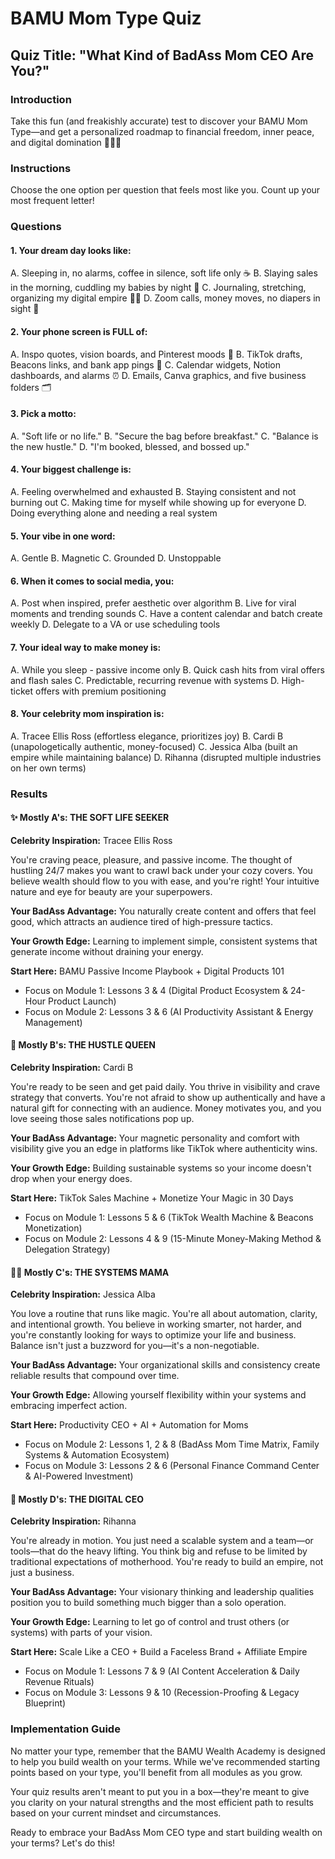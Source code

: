 # BAMU Mom Type Quiz

## Quiz Title: "What Kind of BadAss Mom CEO Are You?"

### Introduction
Take this fun (and freakishly accurate) test to discover your BAMU Mom Type—and get a personalized roadmap to financial freedom, inner peace, and digital domination 💅💼✨

### Instructions
Choose the one option per question that feels most like you. Count up your most frequent letter!

### Questions

#### 1. Your dream day looks like:
A. Sleeping in, no alarms, coffee in silence, soft life only ☕
B. Slaying sales in the morning, cuddling my babies by night 🤑
C. Journaling, stretching, organizing my digital empire 🧘‍♀️
D. Zoom calls, money moves, no diapers in sight 💼

#### 2. Your phone screen is FULL of:
A. Inspo quotes, vision boards, and Pinterest moods 📱
B. TikTok drafts, Beacons links, and bank app pings 💸
C. Calendar widgets, Notion dashboards, and alarms ⏰
D. Emails, Canva graphics, and five business folders 🗂️

#### 3. Pick a motto:
A. "Soft life or no life."
B. "Secure the bag before breakfast."
C. "Balance is the new hustle."
D. "I'm booked, blessed, and bossed up."

#### 4. Your biggest challenge is:
A. Feeling overwhelmed and exhausted
B. Staying consistent and not burning out
C. Making time for myself while showing up for everyone
D. Doing everything alone and needing a real system

#### 5. Your vibe in one word:
A. Gentle
B. Magnetic
C. Grounded
D. Unstoppable

#### 6. When it comes to social media, you:
A. Post when inspired, prefer aesthetic over algorithm
B. Live for viral moments and trending sounds
C. Have a content calendar and batch create weekly
D. Delegate to a VA or use scheduling tools

#### 7. Your ideal way to make money is:
A. While you sleep - passive income only
B. Quick cash hits from viral offers and flash sales
C. Predictable, recurring revenue with systems
D. High-ticket offers with premium positioning

#### 8. Your celebrity mom inspiration is:
A. Tracee Ellis Ross (effortless elegance, prioritizes joy)
B. Cardi B (unapologetically authentic, money-focused)
C. Jessica Alba (built an empire while maintaining balance)
D. Rihanna (disrupted multiple industries on her own terms)

### Results

#### ✨ Mostly A's: THE SOFT LIFE SEEKER
**Celebrity Inspiration:** Tracee Ellis Ross

You're craving peace, pleasure, and passive income. The thought of hustling 24/7 makes you want to crawl back under your cozy covers. You believe wealth should flow to you with ease, and you're right! Your intuitive nature and eye for beauty are your superpowers.

**Your BadAss Advantage:** You naturally create content and offers that feel good, which attracts an audience tired of high-pressure tactics.

**Your Growth Edge:** Learning to implement simple, consistent systems that generate income without draining your energy.

**Start Here:** BAMU Passive Income Playbook + Digital Products 101
- Focus on Module 1: Lessons 3 & 4 (Digital Product Ecosystem & 24-Hour Product Launch)
- Focus on Module 2: Lessons 3 & 6 (AI Productivity Assistant & Energy Management)

#### 💸 Mostly B's: THE HUSTLE QUEEN
**Celebrity Inspiration:** Cardi B

You're ready to be seen and get paid daily. You thrive in visibility and crave strategy that converts. You're not afraid to show up authentically and have a natural gift for connecting with an audience. Money motivates you, and you love seeing those sales notifications pop up.

**Your BadAss Advantage:** Your magnetic personality and comfort with visibility give you an edge in platforms like TikTok where authenticity wins.

**Your Growth Edge:** Building sustainable systems so your income doesn't drop when your energy does.

**Start Here:** TikTok Sales Machine + Monetize Your Magic in 30 Days
- Focus on Module 1: Lessons 5 & 6 (TikTok Wealth Machine & Beacons Monetization)
- Focus on Module 2: Lessons 4 & 9 (15-Minute Money-Making Method & Delegation Strategy)

#### 🧘‍♀️ Mostly C's: THE SYSTEMS MAMA
**Celebrity Inspiration:** Jessica Alba

You love a routine that runs like magic. You're all about automation, clarity, and intentional growth. You believe in working smarter, not harder, and you're constantly looking for ways to optimize your life and business. Balance isn't just a buzzword for you—it's a non-negotiable.

**Your BadAss Advantage:** Your organizational skills and consistency create reliable results that compound over time.

**Your Growth Edge:** Allowing yourself flexibility within your systems and embracing imperfect action.

**Start Here:** Productivity CEO + AI + Automation for Moms
- Focus on Module 2: Lessons 1, 2 & 8 (BadAss Mom Time Matrix, Family Systems & Automation Ecosystem)
- Focus on Module 3: Lessons 2 & 6 (Personal Finance Command Center & AI-Powered Investment)

#### 👑 Mostly D's: THE DIGITAL CEO
**Celebrity Inspiration:** Rihanna

You're already in motion. You just need a scalable system and a team—or tools—that do the heavy lifting. You think big and refuse to be limited by traditional expectations of motherhood. You're ready to build an empire, not just a business.

**Your BadAss Advantage:** Your visionary thinking and leadership qualities position you to build something much bigger than a solo operation.

**Your Growth Edge:** Learning to let go of control and trust others (or systems) with parts of your vision.

**Start Here:** Scale Like a CEO + Build a Faceless Brand + Affiliate Empire
- Focus on Module 1: Lessons 7 & 9 (AI Content Acceleration & Daily Revenue Rituals)
- Focus on Module 3: Lessons 9 & 10 (Recession-Proofing & Legacy Blueprint)

### Implementation Guide

No matter your type, remember that the BAMU Wealth Academy is designed to help you build wealth on your terms. While we've recommended starting points based on your type, you'll benefit from all modules as you grow.

Your quiz results aren't meant to put you in a box—they're meant to give you clarity on your natural strengths and the most efficient path to results based on your current mindset and circumstances.

Ready to embrace your BadAss Mom CEO type and start building wealth on your terms? Let's do this!
